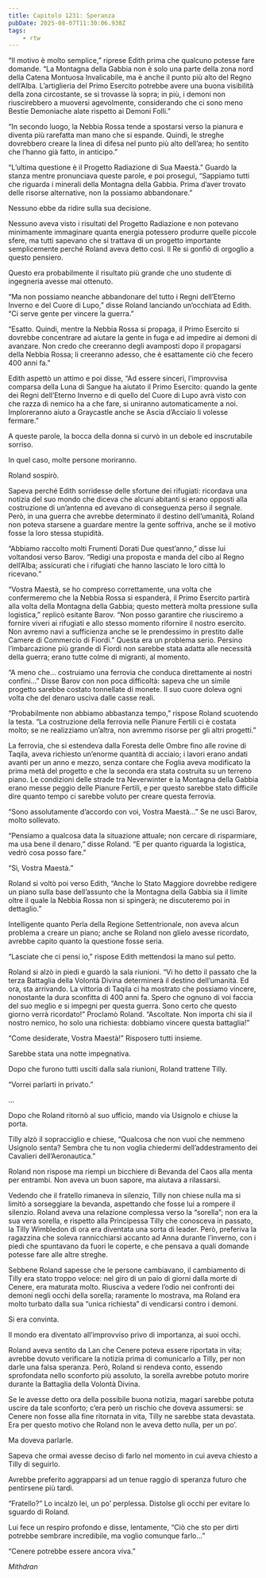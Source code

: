```yaml
---
title: Capitolo 1231: Speranza
pubDate: 2025-08-07T11:30:06.938Z
tags:
    - rtw
---
```



“Il motivo è molto semplice,” riprese Edith prima che qualcuno potesse fare domande. “La Montagna della Gabbia non è solo una parte della zona nord della Catena Montuosa Invalicabile, ma è anche il punto più alto del Regno dell’Alba. L’artiglieria del Primo Esercito potrebbe avere una buona visibilità della zona circostante, se si trovasse là sopra; in più, i demoni non riuscirebbero a muoversi agevolmente, considerando che ci sono meno Bestie Demoniache alate rispetto ai Demoni Folli.”


“In secondo luogo, la Nebbia Rossa tende a spostarsi verso la pianura e diventa più rarefatta man mano che si espande. Quindi, le streghe dovrebbero creare la linea di difesa nel punto più alto dell’area; ho sentito che l’hanno già fatto, in anticipo.”


“L’ultima questione è il Progetto Radiazione di Sua Maestà.” Guardò la stanza mentre pronunciava queste parole, e poi proseguì, “Sappiamo tutti che riguarda i minerali della Montagna della Gabbia. Prima d’aver trovato delle risorse alternative, non la possiamo abbandonare.”


Nessuno ebbe da ridire sulla sua decisione.


Nessuno aveva visto i risultati del Progetto Radiazione e non potevano minimamente immaginare quanta energia potessero produrre quelle piccole sfere, ma tutti sapevano che si trattava di un progetto importante semplicemente perché Roland aveva detto così. Il Re si gonfiò di orgoglio a questo pensiero.


Questo era probabilmente il risultato più grande che uno studente di ingegneria avesse mai ottenuto.


“Ma non possiamo neanche abbandonare del tutto i Regni dell’Eterno Inverno e del Cuore di Lupo,” disse Roland lanciando un’occhiata ad Edith. “Ci serve gente per vincere la guerra.”


“Esatto. Quindi, mentre la Nebbia Rossa si propaga, il Primo Esercito si dovrebbe concentrare ad aiutare la gente in fuga e ad impedire ai demoni di avanzare. Non credo che creeranno degli avamposti dopo il propagarsi della Nebbia Rossa; li creeranno adesso, che è esattamente ciò che fecero 400 anni fa.”


Edith aspettò un attimo e poi disse, “Ad essere sinceri, l’improvvisa comparsa della Luna di Sangue ha aiutato il Primo Esercito: quando la gente dei Regni dell’Eterno Inverno e di quello del Cuore di Lupo avrà visto con che razza di nemico ha a che fare, si uniranno automaticamente a noi. Imploreranno aiuto a Graycastle anche se Ascia d’Acciaio li volesse fermare.”


A queste parole, la bocca della donna si curvò in un debole ed inscrutabile sorriso.


In quel caso, molte persone moriranno.


Roland sospirò.


Sapeva perché Edith sorridesse delle sfortune dei rifugiati: ricordava una notizia del suo mondo che diceva che alcuni abitanti si erano opposti alla costruzione di un’antenna ed avevano di conseguenza perso il segnale. Però, in una guerra che avrebbe determinato il destino dell’umanità, Roland non poteva starsene a guardare mentre la gente soffriva, anche se il motivo fosse la loro stessa stupidità.


“Abbiamo raccolto molti Frumenti Dorati Due quest’anno,” disse lui voltandosi verso Barov. “Redigi una proposta e manda del cibo al Regno dell’Alba; assicurati che i rifugiati che hanno lasciato le loro città lo ricevano.”


“Vostra Maestà, se ho compreso correttamente, una volta che confermeremo che la Nebbia Rossa si espanderà, il Primo Esercito partirà alla volta della Montagna della Gabbia; questo metterà molta pressione sulla logistica,” replicò esitante Barov. “Non posso garantire che riusciremo a fornire viveri ai rifugiati e allo stesso momento rifornire il nostro esercito. Non avremo navi a sufficienza anche se le prendessimo in prestito dalle Camere di Commercio di Fiordi.” Questa era un problema serio. Persino l’imbarcazione più grande di Fiordi non sarebbe stata adatta alle necessità della guerra; erano tutte colme di migranti, al momento.


“A meno che… costruiamo una ferrovia che conduca direttamente ai nostri confini…” Disse Barov con non poca difficoltà: sapeva che un simile progetto sarebbe costato tonnellate di monete. Il suo cuore doleva ogni volta che del denaro usciva dalle casse reali.


“Probabilmente non abbiamo abbastanza tempo,” rispose Roland scuotendo la testa. “La costruzione della ferrovia nelle Pianure Fertili ci è costata molto; se ne realizziamo un’altra, non avremmo risorse per gli altri progetti.”


La ferrovia, che si estendeva dalla Foresta delle Ombre fino alle rovine di Taqila, aveva richiesto un’enorme quantità di acciaio; i lavori erano andati avanti per un anno e mezzo, senza contare che Foglia aveva modificato la prima metà del progetto e che la seconda era stata costruita su un terreno piano. Le condizioni delle strade tra Neverwinter e la Montagna della Gabbia erano messe peggio delle Pianure Fertili, e per questo sarebbe stato difficile dire quanto tempo ci sarebbe voluto per creare questa ferrovia.


“Sono assolutamente d’accordo con voi, Vostra Maestà…” Se ne uscì Barov, molto sollevato.


“Pensiamo a qualcosa data la situazione attuale; non cercare di risparmiare, ma usa bene il denaro,” disse Roland. “E per quanto riguarda la logistica, vedrò cosa posso fare.”


“Sì, Vostra Maestà.”


Roland si voltò poi verso Edith, “Anche lo Stato Maggiore dovrebbe redigere un piano sulla base dell’assunto che la Montagna della Gabbia sia il limite oltre il quale la Nebbia Rossa non si spingerà; ne discuteremo poi in dettaglio.”


Intelligente quanto Perla della Regione Settentrionale, non aveva alcun problema a creare un piano; anche se Roland non glielo avesse ricordato, avrebbe capito quanto la questione fosse seria.


“Lasciate che ci pensi io,” rispose Edith mettendosi la mano sul petto.


Roland si alzò in piedi e guardò la sala riunioni. “Vi ho detto il passato che la terza Battaglia della Volontà Divina determinerà il destino dell’umanità. Ed ora, sta arrivando. La vittoria di Taqila ci ha mostrato che possiamo vincere, nonostante la dura sconfitta di 400 anni fa. Spero che ognuno di voi faccia del suo meglio e si impegni per questa guerra. Sono certo che questo giorno verrà ricordato!” Proclamò Roland. “Ascoltate. Non importa chi sia il nostro nemico, ho solo una richiesta: dobbiamo vincere questa battaglia!”


“Come desiderate, Vostra Maestà!” Risposero tutti insieme.


Sarebbe stata una notte impegnativa.


Dopo che furono tutti usciti dalla sala riunioni, Roland trattene Tilly.


“Vorrei parlarti in privato.”


…


Dopo che Roland ritornò al suo ufficio, mando via Usignolo e chiuse la porta.


Tilly alzò il sopracciglio e chiese, “Qualcosa che non vuoi che nemmeno Usignolo senta? Sembra che tu non voglia chiedermi dell’addestramento dei Cavalieri dell’Aeronautica.”


Roland non rispose ma riempì un bicchiere di Bevanda del Caos alla menta per entrambi. Non aveva un buon sapore, ma aiutava a rilassarsi.


Vedendo che il fratello rimaneva in silenzio, Tilly non chiese nulla ma si limitò a sorseggiare la bevanda, aspettando che fosse lui a rompere il silenzio. Roland aveva una relazione complessa verso la “sorella”; non era la sua vera sorella, e rispetto alla Principessa Tilly che conosceva in passato, la Tilly Wimbledon di ora era diventata una sorta di leader. Però, preferiva la ragazzina che soleva rannicchiarsi accanto ad Anna durante l’inverno, con i piedi che spuntavano da fuori le coperte, e che pensava a quali domande potesse fare alle altre streghe.


Sebbene Roland sapesse che le persone cambiavano, il cambiamento di Tilly era stato troppo veloce: nel giro di un paio di giorni dalla morte di Cenere, era maturata molto. Riusciva a vedere l’odio nei confronti dei demoni negli occhi della sorella; raramente lo mostrava, ma Roland era molto turbato dalla sua “unica richiesta” di vendicarsi contro i demoni.


Si era convinta.


Il mondo era diventato all’improvviso privo di importanza, ai suoi occhi.


Roland aveva sentito da Lan che Cenere poteva essere riportata in vita; avrebbe dovuto verificare la notizia prima di comunicarlo a Tilly, per non darle una falsa speranza. Però, Roland si rendeva conto, essendo sprofondata nello sconforto più assoluto, la sorella avrebbe potuto morire durante la Battaglia della Volontà Divina.


Se le avesse detto ora della possibile buona notizia, magari sarebbe potuta uscire da tale sconforto; c’era però un rischio che doveva assumersi: se Cenere non fosse alla fine ritornata in vita, Tilly ne sarebbe stata devastata. Era per questo motivo che Roland non le aveva detto nulla, per un po’.


Ma doveva parlarle.


Sapeva che ormai avesse deciso di farlo nel momento in cui aveva chiesto a Tilly di seguirlo.


Avrebbe preferito aggrapparsi ad un tenue raggio di speranza futuro che pentirsene più tardi.


“Fratello?” Lo incalzò lei, un po’ perplessa. Distolse gli occhi per evitare lo sguardo di Roland.


Lui fece un respiro profondo e disse, lentamente, “Ciò che sto per dirti potrebbe sembrare incredibile, ma voglio comunque farlo…”


“Cenere potrebbe essere ancora viva.”






<em>Mithdran </em>
































                                


                                



